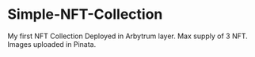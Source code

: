 # Simple-NFT-Collection
My first NFT Collection Deployed in Arbytrum layer. Max supply of 3 NFT. Images uploaded in Pinata. 
